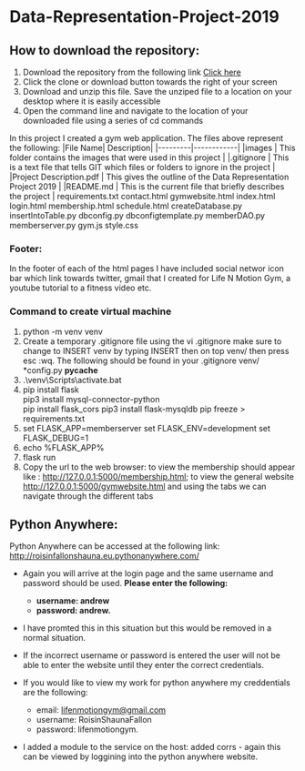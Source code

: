 # Data-Representation-Project-2019

## How to download the repository:
1. Download the repository from the following link <a href=https://github.com/Roisin-Fallon/Data-Representation-Project-2019>Click here</a>  
2. Click the clone or download button towards the right of your screen
3. Download and unzip this file. Save the unziped file to a location on your desktop where it is easily accessible
4. Open the command line and navigate to the location of your downloaded file using a series of cd commands 


In this project I created a gym web application. The files above represent the following:
|File Name| Description|
|---------|------------|
|images | This folder contains the images that were used in this project |
|.gitignore | This is a text file that tells GIT which files or folders to ignore in the project |
|Project Description.pdf | This gives the outline of the Data Representation Project 2019 |
|README.md | This is the current file that briefly describes the project |
requirements.txt
contact.html
gymwebsite.html
index.html
login.html
membership.html
schedule.html
createDatabase.py
insertIntoTable.py
dbconfig.py
dbconfigtemplate.py
memberDAO.py
memberserver.py
gym.js
style.css


### Footer:
In the footer of each of the html pages I have included social networ icon bar which link towards twitter, gmail that I created for Life N Motion Gym, a youtube tutorial to a fitness video etc. 


### Command to create virtual machine 
1. python -m venv venv 
2. Create a temporary .gitignore file using the vi .gitignore make sure to change to INSERT venv by typing INSERT then on top venv/ then press esc :wq. The following should be found in your .gitignore venv/ *config.py __pycache__
3.  .\venv\Scripts\activate.bat
4. pip install flask  
   pip3 install mysql-connector-python     
   pip install flask_cors pip3 install flask-mysqldb
   pip freeze > requirements.txt
5. set FLASK_APP=memberserver
   set FLASK_ENV=development
   set FLASK_DEBUG=1
6. echo %FLASK_APP%
7. flask run
8. Copy the url to the web browser: to view the membership should appear like :  http://127.0.0.1:5000/membership.html; to view the general website  http://127.0.0.1:5000/gymwebsite.html and using the tabs we can navigate through the different tabs

## Python Anywhere:

Python Anywhere can be accessed at the following link: http://roisinfallonshauna.eu.pythonanywhere.com/
 * Again you will arrive at the login page and the same username and password should be used. 
 <b> Please enter the following:
   
      * username: andrew 
      * password: andrew. </b> 
      
  * I have promted this in this situation but this would be removed in a normal situation.  
  * If the incorrect username or password is entered the user will not be able to enter the website until they enter the correct credentials.
 * If you would like to view my work for python anywhere my creddentials are the following:
 
      * email: lifenmotiongym@gmail.com 
      * username: RoisinShaunaFallon 
      * password: lifenmotiongym.
      
 * I added a module to the service on the host: added corrs - again this can be viewed by loggining into the python anywhere website. 
